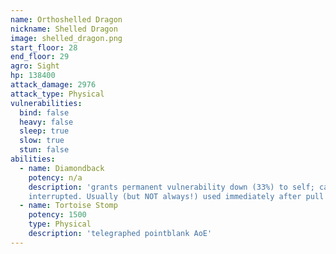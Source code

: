 ```yaml
---
name: Orthoshelled Dragon
nickname: Shelled Dragon
image: shelled_dragon.png
start_floor: 28
end_floor: 29
agro: Sight
hp: 138400
attack_damage: 2976
attack_type: Physical
vulnerabilities:
  bind: false
  heavy: false
  sleep: true
  slow: true
  stun: false
abilities:
  - name: Diamondback
    potency: n/a
    description: 'grants permanent vulnerability down (33%) to self; can be
    interrupted. Usually (but NOT always!) used immediately after pull'
  - name: Tortoise Stomp
    potency: 1500
    type: Physical
    description: 'telegraphed pointblank AoE'
---
```

